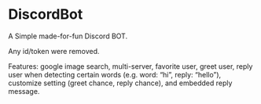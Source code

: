 # DiscordBot
A Simple made-for-fun Discord BOT.

Any id/token were removed.

Features: google image search, multi-server, favorite user, greet user, reply user when detecting certain words (e.g. word: “hi”, reply: “hello”), customize setting (greet chance, reply chance), and embedded reply message.
